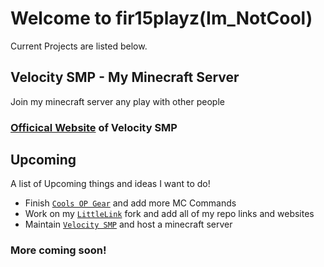 # Welcome to fir15playz(Im_NotCool)
Current Projects are listed below.

## Velocity SMP - My Minecraft Server
Join my minecraft server any play with other people 
### [Officical Website](https://fir15playz.github.io/Velocity-SMP/) of Velocity SMP

## Upcoming
A list of Upcoming things and ideas I want to do!

- Finish [`Cools OP Gear`](https://github.com/fir15playz/Cools-OP-Gear) and add more MC Commands
- Work on my [`LittleLink`](https://github.com/fir15playz/LittleLink) fork and add all of my repo links and websites 
- Maintain [`Velocity SMP`](https://fir15playz.github.io/Velocity-SMP/) and host a minecraft server

### More coming soon!
